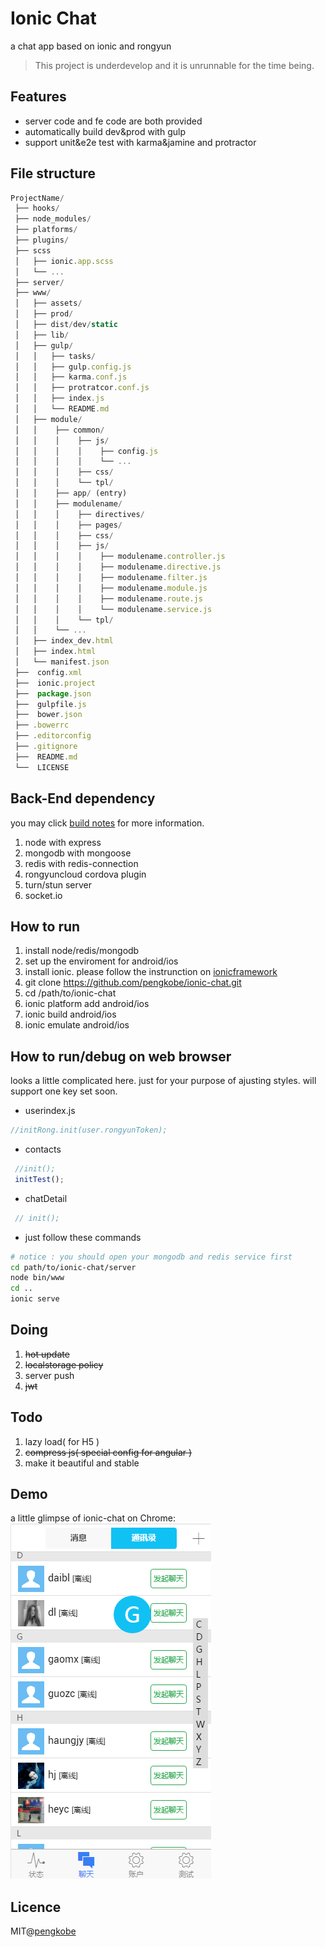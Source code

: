 # Ionic Chat
a chat app based on ionic and rongyun
> This project is underdevelop and it is unrunnable for the time being.

## Features
* server code and fe code are both provided
* automatically build dev&prod with gulp
* support unit&e2e test with karma&jamine and protractor


## File structure
   ```javascript
   ProjectName/
    ├── hooks/
    ├── node_modules/
    ├── platforms/
    ├── plugins/
    ├── scss
    │   ├── ionic.app.scss
    │   └── ...
    ├── server/
    ├── www/
    │   ├── assets/
    │   ├── prod/
    │   ├── dist/dev/static
    │   ├── lib/
    │   ├── gulp/
    │   │   ├── tasks/
    │   │   ├── gulp.config.js
    │   │   ├── karma.conf.js
    │   │   ├── protratcor.conf.js
    │   │   ├── index.js
    │   │   └── README.md
    │   ├── module/
    │   │    ├── common/
    │   │    │    ├── js/
    │   │    │    │    ├── config.js
    │   │    │    │    └── ...
    │   │    │    ├── css/
    │   │    │    └── tpl/
    │   │    ├── app/ (entry)
    │   │    ├── modulename/
    │   │    │    ├── directives/
    │   │    │    ├── pages/
    │   │    │    ├── css/
    │   │    │    ├── js/
    │   │    │    │    ├── modulename.controller.js
    │   │    │    │    ├── modulename.directive.js
    │   │    │    │    ├── modulename.filter.js
    │   │    │    │    ├── modulename.module.js
    │   │    │    │    ├── modulename.route.js
    │   │    │    │    └── modulename.service.js
    │   │    │    └── tpl/
    │   │    └── ...
    │   ├── index_dev.html
    │   ├── index.html
    │   └── manifest.json
    ├──  config.xml
    ├──  ionic.project
    ├──  package.json
    ├──  gulpfile.js
    ├──  bower.json
    ├── .bowerrc
    ├── .editorconfig
    ├── .gitignore
    ├──  README.md
    └──  LICENSE
   ```

## Back-End dependency
you may click [build notes](https://github.com/pengkobe/project-notes/tree/master/ionic-chat/server) for more information.

1. node with express
2. mongodb with mongoose
3. redis with redis-connection
4. rongyuncloud cordova plugin
5. turn/stun server
6. socket.io

## How to run
1. install node/redis/mongodb
2. set up the enviroment for android/ios
3. install ionic. please follow the instrunction on [ionicframework](http://ionicframework.com/getting-started/)
4. git clone https://github.com/pengkobe/ionic-chat.git
5. cd /path/to/ionic-chat
6. ionic platform add android/ios
7. ionic build android/ios
8. ionic emulate android/ios


## How to run/debug on web browser
looks a little complicated here. just for your purpose of ajusting styles.
will support one key set soon.
+ userindex.js
```javascript
//initRong.init(user.rongyunToken);
```

+ contacts
```javascript
 //init();
 initTest();
```

+ chatDetail
```javascript
 // init();
```

+ just follow these commands
```bash
# notice : you should open your mongodb and redis service first
cd path/to/ionic-chat/server
node bin/www
cd ..
ionic serve
```

## Doing
1. ~~hot update~~
2. ~~localstorage policy~~
3. server push
4. ~~jwt~~

## Todo
1. lazy load( for H5 )
2. ~~compress js( special config for angular )~~
3. make it beautiful and stable

## Demo
a little glimpse of ionic-chat on Chrome:  
![ionic-chat-demo](./demo/ionic-chat-demo.png)

## Licence
MIT@[pengkobe](yipeng.info)
